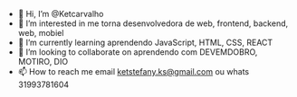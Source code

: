 - 👋 Hi, I’m @Ketcarvalho
- 👀 I’m interested in me torna desenvolvedora de web, frontend, backend, web, mobiel
- 🌱 I’m currently learning aprendendo JavaScript, HTML, CSS, REACT
- 💞️ I’m looking to collaborate on aprendendo com DEVEMDOBRO, MOTIRO, DIO
- 📫 How to reach me email ketstefany.ks@gmail.com ou whats 31993781604

<!---
Ketcarvalho/Ketcarvalho is a ✨ special ✨ repository because its `README.md` (this file) appears on your GitHub profile.
You can click the Preview link to take a look at your changes.
--->

